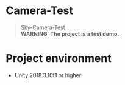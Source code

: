 # Camera-Test
> Sky-Camera-Test  
<b>WARNING: The project is a test demo.</b>
# Project environment
- Unity 2018.3.10f1 or higher
